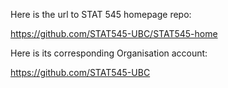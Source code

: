 Here is the url to STAT 545 homepage repo:

https://github.com/STAT545-UBC/STAT545-home

Here is its corresponding Organisation account:

https://github.com/STAT545-UBC
